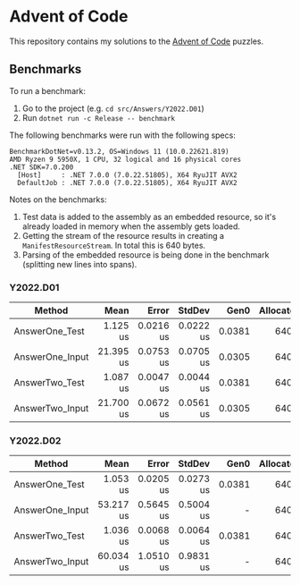 # Advent of Code
This repository contains my solutions to the [Advent of Code](https://adventofcode.com/) puzzles.

## Benchmarks
To run a benchmark:

1. Go to the project (e.g. `cd src/Answers/Y2022.D01`)
2. Run `dotnet run -c Release -- benchmark`

The following benchmarks were run with the following specs:

```
BenchmarkDotNet=v0.13.2, OS=Windows 11 (10.0.22621.819)
AMD Ryzen 9 5950X, 1 CPU, 32 logical and 16 physical cores
.NET SDK=7.0.200
  [Host]     : .NET 7.0.0 (7.0.22.51805), X64 RyuJIT AVX2
  DefaultJob : .NET 7.0.0 (7.0.22.51805), X64 RyuJIT AVX2
  ```

Notes on the benchmarks:

1. Test data is added to the assembly as an embedded resource, so it's already loaded in memory when the assembly gets loaded.
2. Getting the stream of the resource results in creating a `ManifestResourceStream`. In total this is 640 bytes.
3. Parsing of the embedded resource is being done in the benchmark (splitting new lines into spans).

### Y2022.D01
|          Method |      Mean |     Error |    StdDev |   Gen0 | Allocated |
|---------------- |----------:|----------:|----------:|-------:|----------:|
|  AnswerOne_Test |  1.125 us | 0.0216 us | 0.0222 us | 0.0381 |     640 B |
| AnswerOne_Input | 21.395 us | 0.0753 us | 0.0705 us | 0.0305 |     640 B |
|  AnswerTwo_Test |  1.087 us | 0.0047 us | 0.0044 us | 0.0381 |     640 B |
| AnswerTwo_Input | 21.700 us | 0.0672 us | 0.0561 us | 0.0305 |     640 B |

### Y2022.D02
|          Method |      Mean |     Error |    StdDev |   Gen0 | Allocated |
|---------------- |----------:|----------:|----------:|-------:|----------:|
|  AnswerOne_Test |  1.053 us | 0.0205 us | 0.0273 us | 0.0381 |     640 B |
| AnswerOne_Input | 53.217 us | 0.5645 us | 0.5004 us |      - |     640 B |
|  AnswerTwo_Test |  1.036 us | 0.0068 us | 0.0064 us | 0.0381 |     640 B |
| AnswerTwo_Input | 60.034 us | 1.0510 us | 0.9831 us |      - |     640 B |